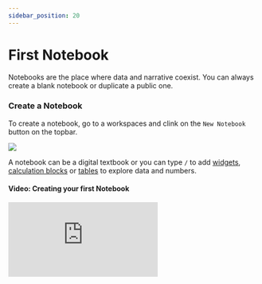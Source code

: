 ```yaml
---
sidebar_position: 20
---
```


# First Notebook

Notebooks are the place where data and narrative coexist.
You can always create a blank notebook or duplicate a public one.

### Create a Notebook

To create a notebook, go to a workspaces and clink on the `New Notebook` button on the topbar.

![](https://user-images.githubusercontent.com/12210180/162472107-28945a31-5255-4bbc-83fc-8d4222816cb1.gif)

A notebook can be a digital textbook or you can type `/` to add [widgets](/widgets), [calculation blocks](/calculations) or [tables](/tables) to explore data and numbers.

#### Video: Creating your first Notebook

<div style={{position: 'relative', paddingBottom: '59.01639344262295%', height: 0}}><iframe src="https://www.loom.com/embed/62be1d8356f6406089d406690e339d81" frameBorder={0} webkitallowfullscreen mozallowfullscreen allowFullScreen style={{position: 'absolute', top: 0, left: 0, width: '100%', height: '100%'}} /></div>

### Duplicate a Notebook

Instead of creating a notebook, you can also duplicate them.

When you duplicate a notebook, a copy of that notebook will be automatically added to your workspace.

Take a look at our [Gallery of examples](/examples) and try to duplicate one:

1. Selection an example;
2. On the topbar you will find a `Duplicate` button;
3. Click on it to create a copy of that notebook for yourself;
4. Adapt it or transform it however you wish since you now own a copy of the original notebook.


---

# Learn More:

- [Notebooks](/notebooks)
- [Telling Stories](/notebooks/telling-stories)
- [Explore Numbers and Data](/notebooks/explore-numbers-and-data)
